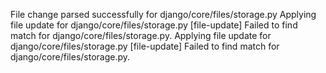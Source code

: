 File change parsed successfully for django/core/files/storage.py
Applying file update for django/core/files/storage.py
[file-update] Failed to find match for django/core/files/storage.py.
Applying file update for django/core/files/storage.py
[file-update] Failed to find match for django/core/files/storage.py.
